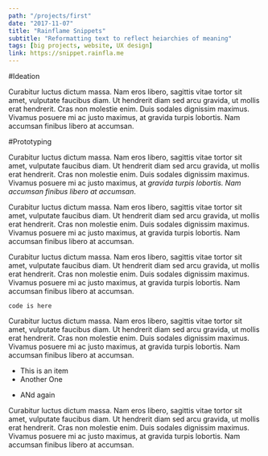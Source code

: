 ```yaml
---
path: "/projects/first"
date: "2017-11-07"
title: "Rainflame Snippets"
subtitle: "Reformatting text to reflect heiarchies of meaning"
tags: [big projects, website, UX design]
link: https://snippet.rainfla.me
---
```


#Ideation

Curabitur luctus dictum massa. Nam eros libero, sagittis vitae tortor sit amet, vulputate faucibus diam. Ut hendrerit diam sed arcu gravida, ut mollis erat hendrerit. Cras non molestie enim. Duis sodales dignissim maximus. Vivamus posuere mi ac justo maximus, at gravida turpis lobortis. Nam accumsan finibus libero at accumsan.

#Prototyping

Curabitur luctus dictum massa. Nam eros libero, sagittis vitae tortor sit amet, vulputate faucibus diam. Ut hendrerit diam sed arcu gravida, ut mollis erat hendrerit. Cras non molestie enim. Duis sodales dignissim maximus. Vivamus posuere mi ac justo maximus, at _gravida turpis lobortis. Nam accumsan finibus libero at accumsan_.

Curabitur luctus dictum massa. Nam eros libero, sagittis vitae tortor sit amet, vulputate faucibus diam. Ut hendrerit diam sed arcu gravida, ut mollis erat hendrerit. Cras non molestie enim. Duis sodales dignissim maximus. Vivamus posuere mi ac justo maximus, at gravida turpis lobortis. Nam accumsan finibus libero at accumsan.

Curabitur luctus dictum massa. Nam eros libero, sagittis vitae tortor sit amet, vulputate faucibus diam. Ut hendrerit diam sed arcu gravida, ut mollis erat hendrerit. Cras non molestie enim. Duis sodales dignissim maximus. Vivamus posuere mi ac justo maximus, at gravida turpis lobortis. Nam accumsan finibus libero at accumsan.

`code is here`

Curabitur luctus dictum massa. Nam eros libero, sagittis vitae tortor sit amet, vulputate faucibus diam. Ut hendrerit diam sed arcu gravida, ut mollis erat hendrerit. Cras non molestie enim. Duis sodales dignissim maximus. Vivamus posuere mi ac justo maximus, at gravida turpis lobortis. Nam accumsan finibus libero at accumsan.

-   This is an item
-   Another One

*   ANd again

Curabitur luctus dictum massa. Nam eros libero, sagittis vitae tortor sit amet, vulputate faucibus diam. Ut hendrerit diam sed arcu gravida, ut mollis erat hendrerit. Cras non molestie enim. Duis sodales dignissim maximus. Vivamus posuere mi ac justo maximus, at gravida turpis lobortis. Nam accumsan finibus libero at accumsan.

